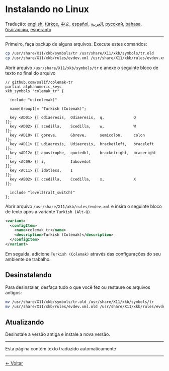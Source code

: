 # Instalando no Linux

Tradução: [english](LINUX.md), [türkçe](LINUX.tr.md), [中文](LINUX.zh-CN.md), [español](LINUX.es.md), [العربية](LINUX.ar.md), [русский](LINUX.ru.md), [bahasa](LINUX.id.md), [български](LINUX.bg.md), [esperanto](LINUX.eo.md)

---

Primeiro, faça backup de alguns arquivos. Execute estes comandos:

```bash
cp /usr/share/X11/xkb/symbols/tr /usr/share/X11/xkb/symbols/tr.old
cp /usr/share/X11/xkb/rules/evdev.xml /usr/share/X11/xkb/rules/evdev.xml.old
```

Abrir arquivo `/usr/share/X11/xkb/symbols/tr` e anexe o seguinte bloco de texto no final do arquivo

```
// github.com/salif/colemak-tr
partial alphanumeric_keys
xkb_symbols "colemak_tr" {

  include "us(colemak)"

  name[Group1]= "Turkish (Colemak)";

  key <AD01> {[ odiaeresis,  Odiaeresis,  q,             Q          ]};
  key <AD02> {[ scedilla,    Scedilla,    w,             W          ]};
  key <AD10> {[ gbreve,      Gbreve,      semicolon,     colon      ]};
  key <AD11> {[ udiaeresis,  Udiaeresis,  bracketleft,   braceleft  ]};
  key <AD12> {[ apostrophe,  quotedbl,    bracketright,  braceright ]};
  key <AC09> {[ i,           Iabovedot                              ]};
  key <AC11> {[ idotless,    I                                      ]};
  key <AB02> {[ ccedilla,    Ccedilla,    x,             X          ]};

  include "level3(ralt_switch)"
};
```

Abrir arquivo `/usr/share/X11/xkb/rules/evdev.xml` e insira o seguinte bloco de texto após a variante `Turkish (Alt-Q)`.

```xml
<variant>
  <configItem>
    <name>colemak_tr</name>
    <description>Turkish (Colemak)</description>
  </configItem>
</variant>
```

Em seguida, adicione `Turkish (Colemak)` através das configurações do seu ambiente de trabalho.

## Desinstalando

Para desinstalar, desfaça tudo o que você fez ou restaure os arquivos antigos:

```bash
mv /usr/share/X11/xkb/symbols/tr.old /usr/share/X11/xkb/symbols/tr
mv /usr/share/X11/xkb/rules/evdev.xml.old /usr/share/X11/xkb/rules/evdev.xml
```

## Atualizando

Desinstale a versão antiga e instale a nova versão.

---

Esta página contém texto traduzido automaticamente

---

[← Voltar](./README.pt.md)
